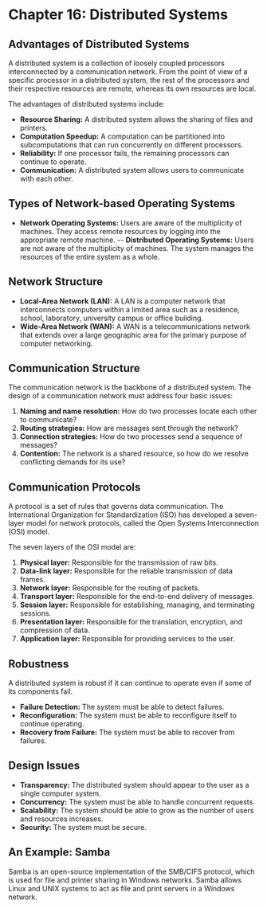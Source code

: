 # Chapter 16: Distributed Systems

## Advantages of Distributed Systems

A distributed system is a collection of loosely coupled processors interconnected by a communication network. From the point of view of a specific processor in a distributed system, the rest of the processors and their respective resources are remote, whereas its own resources are local.

The advantages of distributed systems include:
-   **Resource Sharing:** A distributed system allows the sharing of files and printers.
-   **Computation Speedup:** A computation can be partitioned into subcomputations that can run concurrently on different processors.
-   **Reliability:** If one processor fails, the remaining processors can continue to operate.
-   **Communication:** A distributed system allows users to communicate with each other.

## Types of Network-based Operating Systems

-   **Network Operating Systems:** Users are aware of the multiplicity of machines. They access remote resources by logging into the appropriate remote machine.
--   **Distributed Operating Systems:** Users are not aware of the multiplicity of machines. The system manages the resources of the entire system as a whole.

## Network Structure

-   **Local-Area Network (LAN):** A LAN is a computer network that interconnects computers within a limited area such as a residence, school, laboratory, university campus or office building.
-   **Wide-Area Network (WAN):** A WAN is a telecommunications network that extends over a large geographic area for the primary purpose of computer networking.

## Communication Structure

The communication network is the backbone of a distributed system. The design of a communication network must address four basic issues:
1.  **Naming and name resolution:** How do two processes locate each other to communicate?
2.  **Routing strategies:** How are messages sent through the network?
3.  **Connection strategies:** How do two processes send a sequence of messages?
4.  **Contention:** The network is a shared resource, so how do we resolve conflicting demands for its use?

## Communication Protocols

A protocol is a set of rules that governs data communication. The International Organization for Standardization (ISO) has developed a seven-layer model for network protocols, called the Open Systems Interconnection (OSI) model.

The seven layers of the OSI model are:
1.  **Physical layer:** Responsible for the transmission of raw bits.
2.  **Data-link layer:** Responsible for the reliable transmission of data frames.
3.  **Network layer:** Responsible for the routing of packets.
4.  **Transport layer:** Responsible for the end-to-end delivery of messages.
5.  **Session layer:** Responsible for establishing, managing, and terminating sessions.
6.  **Presentation layer:** Responsible for the translation, encryption, and compression of data.
7.  **Application layer:** Responsible for providing services to the user.

## Robustness

A distributed system is robust if it can continue to operate even if some of its components fail.

-   **Failure Detection:** The system must be able to detect failures.
-   **Reconfiguration:** The system must be able to reconfigure itself to continue operating.
-   **Recovery from Failure:** The system must be able to recover from failures.

## Design Issues

-   **Transparency:** The distributed system should appear to the user as a single computer system.
-   **Concurrency:** The system must be able to handle concurrent requests.
-   **Scalability:** The system should be able to grow as the number of users and resources increases.
-   **Security:** The system must be secure.

## An Example: Samba

Samba is an open-source implementation of the SMB/CIFS protocol, which is used for file and printer sharing in Windows networks. Samba allows Linux and UNIX systems to act as file and print servers in a Windows network.
